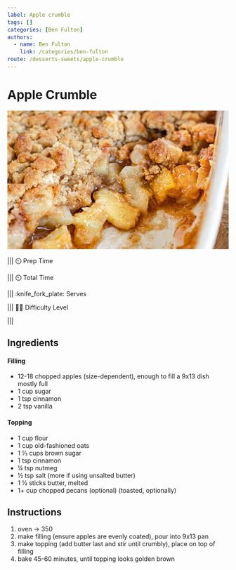 ```yaml
---
label: Apple crumble
tags: []
categories: [Ben Fulton]
authors:
  - name: Ben Fulton
    link: /categories/ben-fulton
route: /desserts-sweets/apple-crumble
---
```


# Apple Crumble
![Sweet & nutty apple crumble.](/static/banners/apple-crumble.jpeg)

||| :timer_clock: Prep Time
 
||| :timer_clock: Total Time

||| :knife_fork_plate: Serves

||| :cook: Difficulty Level

|||

## Ingredients
#### Filling
- 12-18 chopped apples (size-dependent), enough to fill a 9x13 dish mostly full
- 1 cup sugar
- 1 tsp cinnamon
- 2 tsp vanilla

#### Topping
- 1 cup flour
- 1 cup old-fashioned oats
- 1 ⅓ cups brown sugar
- 1 tsp cinnamon
- ¼ tsp nutmeg
- ½ tsp salt (more if using unsalted butter)
- 1 ½ sticks butter, melted
- 1+ cup chopped pecans (optional) (toasted, optionally)

## Instructions
1. oven -> 350
2. make filling (ensure apples are evenly coated), pour into 9x13 pan
3. make topping (add butter last and stir until crumbly), place on top of filling
4. bake 45-60 minutes, until topping looks golden brown
